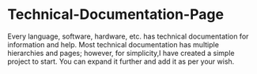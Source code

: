 # Technical-Documentation-Page
Every language,
 software, hardware,
 etc. has technical 
documentation
 for 
information
 and help.
Most
 technical
 documentation
 has multiple
 hierarchies and pages;
 however, for simplicity,I have created a simple project to start.
 You can expand it further and add it as per your wish. 
